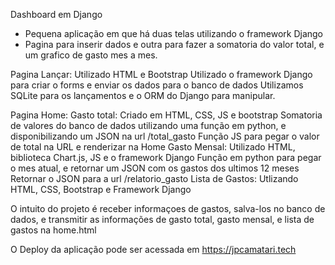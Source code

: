 Dashboard em Django

- Pequena aplicação em que há duas telas utilizando o framework Django
- Pagina para inserir dados e outra para fazer a somatoria do valor total, e um grafico de gasto mes a mes.

Pagina Lançar:
    Utilizado HTML e Bootstrap
    Utilizado o framework Django para criar o forms e enviar os dados para o banco de dados
    Utilizamos SQLite para os lançamentos e o ORM do Django para manipular.

Pagina Home:
    Gasto total:
        Criado em HTML, CSS, JS e bootstrap
        Somatoria de valores do banco de dados utilizando uma função em python, e disponibilizando um JSON na url /total_gasto
        Função JS para pegar o valor de total na URL e renderizar na Home
    Gasto Mensal:
        Utilizado HTML, biblioteca Chart.js, JS e o framework Django
        Função em python para pegar o mes atual, e retornar um JSON com os gastos dos ultimos 12 meses
        Retornar o JSON para a url /relatorio_gasto
    Lista de Gastos:
        Utlizando HTML, CSS, Bootstrap e Framework Django

O intuito do projeto é receber informaçoes de gastos, salva-los no banco de dados, e transmitir as informações de gasto total, gasto mensal, e lista de gastos na home.html

O Deploy da aplicação pode ser acessada em https://jpcamatari.tech

